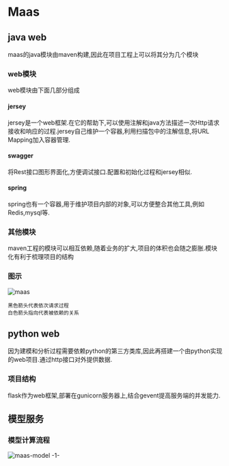 # Maas
## java web
maas的java模块由maven构建,因此在项目工程上可以将其分为几个模块
### web模块
web模块由下面几部分组成
#### jersey
jersey是一个web框架.在它的帮助下,可以使用注解和java方法描述一次Http请求接收和响应的过程.jersey自己维护一个容器,利用扫描包中的注解信息,将URL Mapping加入容器管理.

#### swagger
将Rest接口图形界面化,方便调试接口.配置和初始化过程和jersey相似.

#### spring
spring也有一个容器,用于维护项目内部的对象,可以方便整合其他工具,例如Redis,mysql等.

### 其他模块
maven工程的模块可以相互依赖,随着业务的扩大,项目的体积也会随之膨胀.模块化有利于梳理项目的结构

### 图示
![maas](http://oagjvfn8h.bkt.clouddn.com/maas.png)

	黑色箭头代表依次请求过程
	白色箭头指向代表被依赖的关系


## python web
因为建模和分析过程需要依赖python的第三方类库,因此再搭建一个由python实现的web项目.通过http接口对外提供数据.

### 项目结构
flask作为web框架,部署在gunicorn服务器上,结合gevent提高服务端的并发能力.

## 模型服务
### 模型计算流程

![maas-model -1-](http://oagjvfn8h.bkt.clouddn.com/maas-model%20-1-.png)




